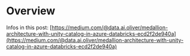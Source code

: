 # Overview

Infos in this post: [https://medium.com/@data.ai.oliver/medallion-architecture-with-unity-catalog-in-azure-databricks-ecd2f2de940a](https://medium.com/@data.ai.oliver/medallion-architecture-with-unity-catalog-in-azure-databricks-ecd2f2de940a)